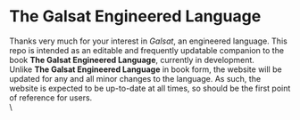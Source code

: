 # The Galsat Engineered Language
Thanks very much for your interest in *Galsat*, an engineered language. This repo is intended as an editable and frequently updatable companion to the book **The Galsat Engineered Language**, currently in development.\
Unlike **The Galsat Engineered Language** in book form, the website will be updated for any and all minor changes to the language. As such, the website is expected to be up-to-date at all times, so should be the first point of reference for users.\
\
